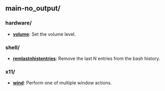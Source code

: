
## main-no_output/

### hardware/

* [**volume**](hardware/volume): Set the volume level.

### shell/

* [**remlastnhistentries**](shell/remlastnhistentries): Remove the last N entries from the bash history.

### x11/

* [**wind**](x11/wind): Perform one of multiple window actions.
